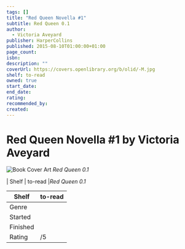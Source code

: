 ```yaml
---
tags: []
title: "Red Queen Novella #1"
subtitle: Red Queen 0.1
author:
  - Victoria Aveyard
publisher: HarperCollins
published: 2015-08-10T01:00:00+01:00
page_count:
isbn:
description: ""
coverUrl: https://covers.openlibrary.org/b/olid/-M.jpg
shelf: to-read
owned: true
start_date:
end_date:
rating:
recommended_by:
created:
---
```


# Red Queen Novella #1 by Victoria Aveyard

![Book Cover Art](https://covers.openlibrary.org/b/olid/-M.jpg)
_Red Queen 0.1_

| Shelf | to-read |_Red Queen 0.1_

| Shelf | to-read |
| --- | --- |
| Genre |  |
| Started |  |
| Finished |  |
| Rating | /5 |

